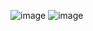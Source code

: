 ![image](https://github.com/user-attachments/assets/b7420740-7e66-4c71-b16a-68c3dff4c66a)
![image](https://github.com/user-attachments/assets/85116183-fd8f-471c-a0d2-6391c31b191e)

